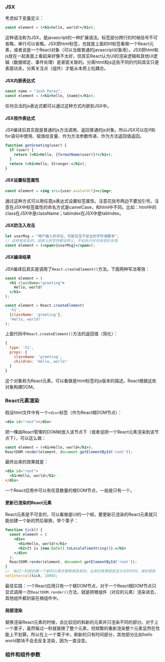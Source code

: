 ### JSX

考虑如下变量定义：

```jsx
const element = (<h1>hello, world!</h1>);
```

这种语法称为JSX，是javascript的一种扩展语法。标签部分跨行的时候括号不可省略，单行可以省略。JSX把html标签，也就是上面的h1标签看做一个React元素，或者说是一个React对象（可以当做普通的javascript对象用）。JSX把html和js放在一起表面上看起来好像不太好，但其实React认为UI的渲染逻辑和其他UI逻辑（数据绑定、事件处理）是紧密关联的。分离html和js这些不同的代码其实只是表面功夫，分离关注点（组件）才能从本质上松耦合。

#### JSX内嵌表达式

```jsx
const name = "Josh Perez";
const element = (<h1>hello, {name}</h1>);
```

任何合法的js表达式都可以通过这种方式内嵌到JSX中。

#### JSX视作表达式

JSX编译后其实就是普通的js方法调用，返回普通的js对象。所以JSX可以在if和for语句中使用、赋值给变量、作为方法参数传递、作为方法返回值返回。

```jsx
function getGreeting(user) {
  if (user) {
    return (<h1>Hello, {formatName(user)}!</h1>);
  }
  return (<h1>Hello, Stranger.</h1>);
}
```

#### JSX设置标签属性

```jsx
const element = <img src={user.avatarUrl}></img>;
```

通过这种方式可以用任意js表达式设置标签属性。注意花括号两边不要加引号。注意在JSX中标签属性的命名方式是camelCase，和html中不同。比如：html中的class在JSX中是className；tabindex在JSX中是tabIndex。

#### JSX防注入攻击

```jsx
let userMsg = "用户输入的评论，可能包含不安全的字符或脚本";
// 这样是安全的，该转义的字符都会转义，不会执行任何未知的东西
const element = (<span>{userMsg}</span>);
```

#### JSX编译结果

JSX编译后其实是调用了`React.createElement()`方法。下面两种写法等效：

```jsx
const element = (
  <h1 className="greeting">
    Hello, world!
  </h1>
);
```

```javascript
const element = React.createElement(
  'h1',
  {className: 'greeting'},
  'Hello, world!'
);
```

上面代码中`React.createElement()`方法的返回值（简化）：

```javascript
{
  type: 'h1',
  props: {
    className: 'greeting',
    children: 'Hello, world!'
  }
}
```

这个对象称为React元素，可以看做是html标签的js版本的描述。React根据这些对象构建DOM。

### React元素渲染

假设html文件中有一个`<div>`标签（作为React根DOM节点）：

```html
<div id="root"></div>
```

把一棵由React管理的DOM树放入该节点下（或者说把一个React元素渲染到该节点下），可以这么做：

```jsx
const element = (<h1>Hello, world</h1>);
ReactDOM.render(element, document.getElementById('root'));
```

最终出来的效果就是：

```html
<div id="root">
  <h1>Hello, world</h1>
</div>
```

一个React应用中可以有任意数量的根DOM节点，一般是只有一个。

#### 更新已渲染的React元素

React元素是不可变的，可以看做是UI的一个帧。要更新已渲染的React元素就只能创建一个新的然后替换，举个栗子：

```jsx
function tick() {
  const element = (
    <div>
      <h1>Hello, world!</h1>
      <h2>It is {new Date().toLocaleTimeString()}.</h2>
    </div>
  );
  ReactDOM.render(element, document.getElementById('root'));
}
//　每过一秒就创建一个新的元素并替换掉原来的，出来的效果就是显示实时时间，每秒更新
setInterval(tick, 1000);
```

最佳实践：一个React应用只有一个根DOM节点，对于一个React根DOM节点只显式调用一次`ReactDOM.render()`方法，就是把根组件（对应的元素）渲染进去，其他组件都封装在根组件中。

#### 局部渲染

替换渲染React元素的时候，会比较旧的和新的元素并只渲染不同的部分。对于上一个栗子，虽然每过一秒就替换了整个元素，但频繁的重新渲染整个元素显然在性能上不划算。所以在上一个栗子中，刷新的只有时间部分，其他部分比如hello world那块不会去反复渲染，因为一直没变。

### 组件和组件参数